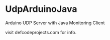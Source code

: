 # UdpArduinoJava
Arduino UDP Server with Java Monitoring Client

visit defcodeprojects.com for info.
